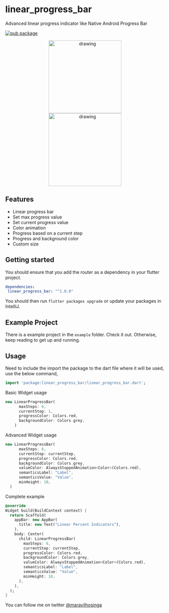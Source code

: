 # linear_progress_bar

Advanced linear progress indicator like Native Android Progress Bar

[![pub package](https://img.shields.io/pub/v/linear_progress_bar.svg)](https://pub.dev/packages/linear_progress_bar)

<p align="center">
<img src="https://i.ibb.co/8gZpqgf/image1.png" alt="drawing" width="230px" hspace="30"/>  <img src="https://i.ibb.co/nB5YV7X/Simulator-Screen-Shot-i-Phone-12-Pro-Max-2021-07-20-at-02-23-50.png" alt="drawing" width="230px"/> 
</p>

## Features

- Linear progress bar
- Set max progress value
- Set current progress value
- Color animation 
- Progress based on a current step
- Progress and background color
- Custom size

## Getting started

You should ensure that you add the router as a dependency in your flutter project.
```yaml
dependencies:
 linear_progress_bar: "^1.0.0"
```

You should then run `flutter packages upgrade` or update your packages in IntelliJ.

## Example Project

There is a example project in the `example` folder. Check it out. Otherwise, keep reading to get up and running.

## Usage

Need to include the import the package to the dart file where it will be used, use the below command,

```dart
import 'package:linear_progress_bar/linear_progress_bar.dart';
```

Basic Widget usage
```dart
new LinearProgressBar(
      maxSteps: 6,
      currentStep: 1,
      progressColor: Colors.red,
      backgroundColor: Colors.grey,
    )
```

Advanced Widget usage
```dart
new LinearProgressBar(
      maxSteps: 6,
      currentStep: currentStep,
      progressColor: Colors.red,
      backgroundColor: Colors.grey,
      valueColor: AlwaysStoppedAnimation<Color>(Colors.red),
      semanticsLabel: "Label",
      semanticsValue: "Value",
      minHeight: 10,
  )
```

Complete example

```dart
@override
Widget build(BuildContext context) {
  return Scaffold(
    appBar: new AppBar(
      title: new Text("Linear Percent Indicators"),
    ),
    body: Center(
      child: LinearProgressBar(
        maxSteps: 6,
        currentStep: currentStep,
        progressColor: Colors.red,
        backgroundColor: Colors.grey,
        valueColor: AlwaysStoppedAnimation<Color>(Colors.red),
        semanticsLabel: "Label",
        semanticsValue: "Value",
        minHeight: 10,
      ),
    ),
  );
}
```

You can follow me on twitter [@maravilhosinga](https://www.twitter.com/maravilhosinga)